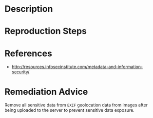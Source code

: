 # Description


# Reproduction Steps


# References

- http://resources.infosecinstitute.com/metadata-and-information-security/


# Remediation Advice

Remove all sensitive data from `EXIF` geolocation data from images after being uploaded to the server to prevent sensitive data exposure.